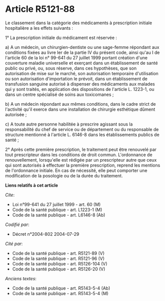 # Article R5121-88

Le classement dans la catégorie des médicaments à prescription initiale hospitalière a les effets suivants :

1° La prescription initiale du médicament est réservée :

a) A un médecin, un chirurgien-dentiste ou une sage-femme répondant aux conditions fixées au livre Ier de la partie IV du
présent code, ainsi qu'au I de l'article 60 de la loi n° 99-641 du 27 juillet 1999 portant création d'une couverture maladie
universelle et exerçant dans un établissement de santé public ou privé, ou, sous réserve, dans ces hypothèses, que son
autorisation de mise sur le marché, son autorisation temporaire d'utilisation ou son autorisation d'importation le prévoit,
dans un établissement de transfusion sanguine autorisé à dispenser des médicaments aux malades qui y sont traités, en
application des dispositions de l'article L. 1223-1, ou dans un centre spécialisé de soins aux toxicomanes ;

b) A un médecin répondant aux mêmes conditions, dans le cadre strict de l'activité qu'il exerce dans une installation de
chirurgie esthétique dûment autorisée ;

c) A toute autre personne habilitée à prescrire agissant sous la responsabilité du chef de service ou de département ou du
responsable de structure mentionné à l'article L. 6146-8 dans les établissements publics de santé ;

2° Après cette première prescription, le traitement peut être renouvelé par tout prescripteur dans les conditions de droit
commun. L'ordonnance de renouvellement, lorsqu'elle est rédigée par un prescripteur autre que ceux qui sont autorisés à
effectuer la première prescription, reprend les mentions de l'ordonnance initiale. En cas de nécessité, elle peut comporter
une modification de la posologie ou de la durée du traitement.

**Liens relatifs à cet article**

_Cite_:

  - Loi n°99-641 du 27 juillet 1999 - art. 60 (M)
  - Code de la santé publique - art. L1223-1 (M)
  - Code de la santé publique - art. L6146-8 (Ab)

_Codifié par_:

  - Décret n°2004-802 2004-07-29

_Cité par_:

  - Code de la santé publique - art. R5121-89 (V)
  - Code de la santé publique - art. R5121-96 (V)
  - Code de la santé publique - art. R5126-104 (V)
  - Code de la santé publique - art. R5126-20 (V)

_Anciens textes_:

  - Code de la santé publique - art. R5143-5-4 (Ab)
  - Code de la santé publique - art. R5143-5-4 (M)
